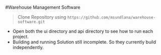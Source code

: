 #Warehouse Management Software
 
 > Clone Repository using `https://github.com/msundlana/warehouse-software.git`

- Open both the ui directory and api directory to see how to run each project.
- Building and running Solution still incomplete. So they currently build independently.
  
 
